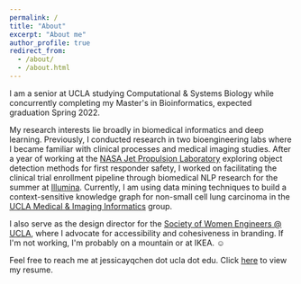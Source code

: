 ```yaml
---
permalink: /
title: "About" 
excerpt: "About me"
author_profile: true
redirect_from: 
  - /about/
  - /about.html
---
```


I am a senior at UCLA studying Computational & Systems Biology while concurrently completing my Master's in Bioinformatics, expected graduation Spring 2022.

My research interests lie broadly in biomedical informatics and deep learning. Previously, I conducted research in two bioengineering labs where I became familiar with clinical processes and medical imaging studies. After a year of working at the [NASA Jet Propulsion Laboratory](https://www.jpl.nasa.gov) exploring object detection methods for first responder safety, I worked on facilitating the clinical trial enrollment pipeline through biomedical NLP research for the summer at [Illumina](https://www.illumina.com). Currently, I am using data mining techniques to build a context-sensitive knowledge graph for non-small cell lung carcinoma in the [UCLA Medical & Imaging Informatics](https://mii.ucla.edu) group.

I also serve as the design director for the [Society of Women Engineers @ UCLA](https://www.swe.ucla.edu), where I advocate for accessibility and cohesiveness in branding. If I'm not working, I'm probably on a mountain or at IKEA. :relaxed:

Feel free to reach me at jessicayqchen dot ucla dot edu. Click [here](/files/resume.pdf) to view my resume.
